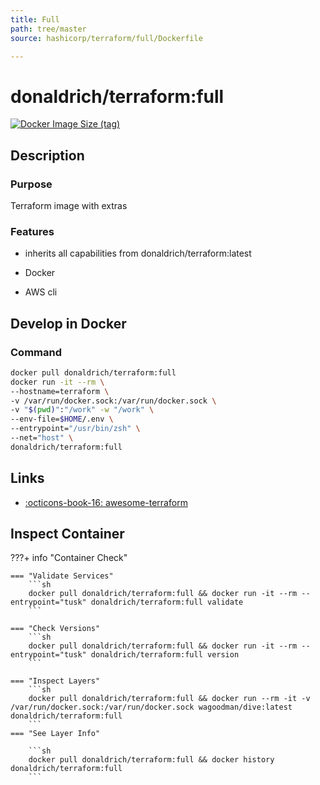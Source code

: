 ```yaml
---
title: Full
path: tree/master
source: hashicorp/terraform/full/Dockerfile

---
```


# donaldrich/terraform:full

[![Docker Image Size (tag)](https://img.shields.io/docker/image-size/donaldrich/terraform/full?color=blue&label=size&logo=docker&style=flat-square)](https://hub.docker.com/r/donaldrich/terraform/full)

## Description

### Purpose

Terraform image with extras

### Features

- inherits all capabilities from donaldrich/terraform:latest

- Docker

- AWS cli

## Develop in Docker

### Command

```sh
docker pull donaldrich/terraform:full
docker run -it --rm \
--hostname=terraform \
-v /var/run/docker.sock:/var/run/docker.sock \
-v "$(pwd)":"/work" -w "/work" \
--env-file=$HOME/.env \
--entrypoint="/usr/bin/zsh" \
--net="host" \
donaldrich/terraform:full
```
## Links

- [:octicons-book-16: awesome-terraform](https://github.com/shuaibiyy/awesome-terraform)

## Inspect Container

???+ info "Container Check"

    === "Validate Services"
        ```sh
        docker pull donaldrich/terraform:full && docker run -it --rm --entrypoint="tusk" donaldrich/terraform:full validate
        ```

    === "Check Versions"
        ```sh
        docker pull donaldrich/terraform:full && docker run -it --rm --entrypoint="tusk" donaldrich/terraform:full version
        ```

    === "Inspect Layers"
        ```sh
        docker pull donaldrich/terraform:full && docker run --rm -it -v /var/run/docker.sock:/var/run/docker.sock wagoodman/dive:latest donaldrich/terraform:full
        ```
    === "See Layer Info"

        ```sh
        docker pull donaldrich/terraform:full && docker history donaldrich/terraform:full
        ```

